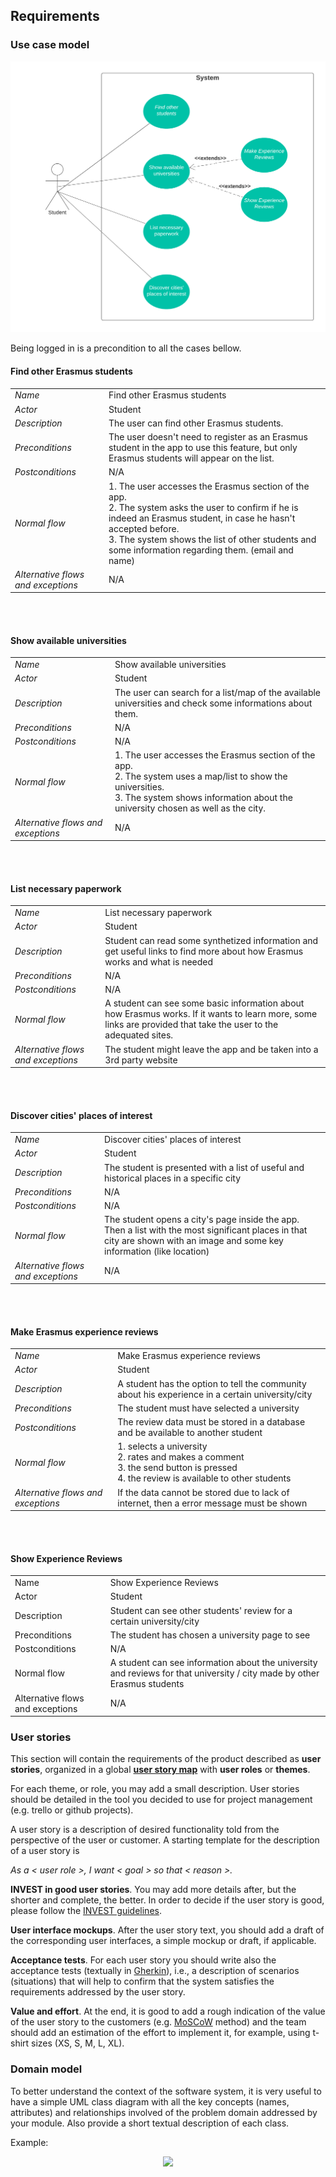 ## Requirements
### Use case model 

<p align="center" justify="center">
  <img src="images/Use_case_diagram.png"/>

Being logged in is a precondition to all the cases bellow.

#### Find other Erasmus students
|||
| --- | --- |
| *Name* | Find other Erasmus students |
| *Actor* |  Student | 
| *Description* | The user can find other Erasmus students.|
| *Preconditions* | The user doesn't need to register as an Erasmus student in the app to use this feature, but only Erasmus students will appear on the list. |
| *Postconditions* | N/A |
| *Normal flow* | 1. The user accesses the Erasmus section of the app.<br> 2. The system asks the user to confirm if he is indeed an Erasmus student, in case he hasn't accepted before. <br> 3. The system shows the list of other students and some information regarding them. (email and name)|
| *Alternative flows and exceptions* | N/A |

<br><br>

#### Show available universities

|||
| --- | --- |
| *Name* | Show available universities |
| *Actor* |  Student | 
| *Description* | The user can search for a list/map of the available universities and check some informations about them. |
| *Preconditions* | N/A |
| *Postconditions* | N/A |
| *Normal flow* | 1. The user accesses the Erasmus section of the app.<br> 2. The system uses a map/list to show the universities. <br> 3. The system shows information about the university chosen as well as the city. |
| *Alternative flows and exceptions* | N/A |

<br><br>

#### List necessary paperwork

|||
| --- | --- |
| *Name* | List necessary paperwork |
| *Actor* |  Student | 
| *Description* | Student can read some synthetized information and get useful links to find more about how Erasmus works and what is needed |
| *Preconditions* | N/A |
| *Postconditions* | N/A |
| *Normal flow* | A student can see some basic information about how Erasmus works. If it wants to learn more, some links are provided that take the user to the adequated sites. |
| *Alternative flows and exceptions* | The student might leave the app and be taken into a 3rd party website |

<br><br>

#### Discover cities' places of interest

|||
| --- | --- |
| *Name* | Discover cities' places of interest |
| *Actor* |  Student | 
| *Description* | The student is presented with a list of useful and historical places in a specific city |
| *Preconditions* | N/A |
| *Postconditions* | N/A |
| *Normal flow* | The student opens a city's page inside the app. Then a list with the most significant places in that city are shown with an image and some key information (like location) |
| *Alternative flows and exceptions* | N/A |

<br><br>


#### Make Erasmus experience reviews

|||
| --- | --- |
| *Name* | Make Erasmus experience reviews |
| *Actor* |  Student | 
| *Description* | A student has the option to tell the community about his experience in a certain university/city |
| *Preconditions* | The student must have selected a university |
| *Postconditions* | The review data must be stored in a database and be available to another student |
| *Normal flow* | 1. selects a university <br> 2. rates and makes a comment <br> 3. the send button is pressed <br> 4. the review is available to other students |
| *Alternative flows and exceptions* | If the data cannot be stored due to lack of internet, then a error message must be shown |

<br><br>


#### Show Experience Reviews

|||
| --- | --- |
| Name | Show Experience Reviews |
| Actor |  Student | 
| Description | Student can see other students' review for a certain university/city |
| Preconditions | The student has chosen a university page to see |
| Postconditions | N/A |
| Normal flow | A student can see information about the university and reviews for that university / city made by other Erasmus students  |
| Alternative flows and exceptions | N/A |

### User stories
This section will contain the requirements of the product described as **user stories**, organized in a global **[user story map](https://plan.io/blog/user-story-mapping/)** with **user roles** or **themes**.

For each theme, or role, you may add a small description. User stories should be detailed in the tool you decided to use for project management (e.g. trello or github projects).

A user story is a description of desired functionality told from the perspective of the user or customer. A starting template for the description of a user story is 

*As a < user role >, I want < goal > so that < reason >.*


**INVEST in good user stories**. 
You may add more details after, but the shorter and complete, the better. In order to decide if the user story is good, please follow the [INVEST guidelines](https://xp123.com/articles/invest-in-good-stories-and-smart-tasks/).

**User interface mockups**.
After the user story text, you should add a draft of the corresponding user interfaces, a simple mockup or draft, if applicable.

**Acceptance tests**.
For each user story you should write also the acceptance tests (textually in [Gherkin](https://cucumber.io/docs/gherkin/reference/)), i.e., a description of scenarios (situations) that will help to confirm that the system satisfies the requirements addressed by the user story.

**Value and effort**.
At the end, it is good to add a rough indication of the value of the user story to the customers (e.g. [MoSCoW](https://en.wikipedia.org/wiki/MoSCoW_method) method) and the team should add an estimation of the effort to implement it, for example, using t-shirt sizes (XS, S, M, L, XL).




### Domain model

To better understand the context of the software system, it is very useful to have a simple UML class diagram with all the key concepts (names, attributes) and relationships involved of the problem domain addressed by your module. 
Also provide a short textual description of each class. 

Example:
 <p align="center" justify="center">
  <img src="https://github.com/LEIC-ES-2021-22/templates/blob/main/images/DomainModel.png"/>
</p>
